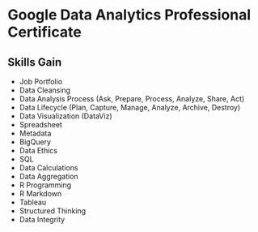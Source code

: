# Google Data Analytics Professional Certificate

## Skills Gain
- Job Portfolio
- Data Cleansing
- Data Analysis Process (Ask, Prepare, Process, Analyze, Share, Act)
- Data Lifecycle (Plan, Capture, Manage, Analyze, Archive, Destroy)
- Data Visualization (DataViz)
- Spreadsheet
- Metadata
- BigQuery
- Data Ethics
- SQL
- Data Calculations
- Data Aggregation
- R Programming
- R Markdown
- Tableau
- Structured Thinking
- Data Integrity
